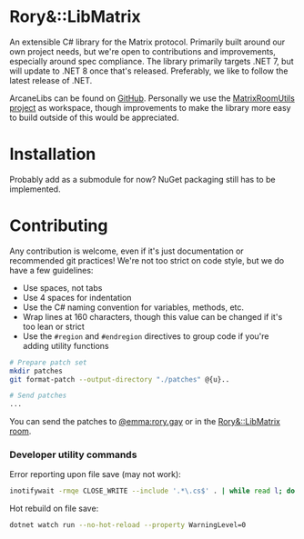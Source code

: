 # Rory&::LibMatrix

An extensible C# library for the Matrix protocol. Primarily built around our own project needs, but we're open to contributions and improvements, especially around spec compliance.
The library primarily targets .NET 7, but will update to .NET 8 once that's released. Preferably, we like to follow the latest release of .NET.

ArcaneLibs can be found on [GitHub](https://github.com/TheArcaneBrony/ArcaneLibs.git). Personally we use the [MatrixRoomUtils project](https://git.rory.gay/matrix/MatrixRoomUtils.git/) as workspace, though improvements to make the library more easy to build outside of this would be appreciated.

# Installation

Probably add as a submodule for now? NuGet packaging still has to be implemented.

# Contributing

Any contribution is welcome, even if it's just documentation or recommended git practices! We're not too strict on code style, but we do have a few guidelines:
- Use spaces, not tabs
- Use 4 spaces for indentation
- Use the C# naming convention for variables, methods, etc.
- Wrap lines at 160 characters, though this value can be changed if it's too lean or strict
- Use the `#region` and `#endregion` directives to group code if you're adding utility functions

```sh
# Prepare patch set
mkdir patches
git format-patch --output-directory "./patches" @{u}..

# Send patches
...
```
You can send the patches to [@emma:rory.gay](https://matrix.to/#/@emma:rory.gay) or in the [Rory&::LibMatrix room](https://matrix.to/#/#libmatrix:rory.gay).

### Developer utility commands

Error reporting upon file save (may not work):
```sh
inotifywait -rmqe CLOSE_WRITE --include '.*\.cs$' . | while read l; do clear; dotnet build --property WarningLevel=0; done
```

Hot rebuild on file save:
```sh
dotnet watch run --no-hot-reload --property WarningLevel=0
```
